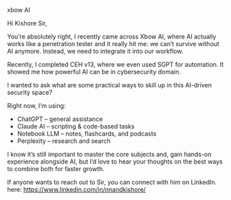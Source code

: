 

xbow AI 


Hi Kishore Sir,

You’re absolutely right, I recently came across Xbow AI, where AI actually works like a penetration tester and it really hit me: we can’t survive without AI anymore. Instead, we need to integrate it into our workflow.

Recently, I completed CEH v13, where we even used SGPT for automation. It showed me how powerful AI can be in cybersecurity domain.

I wanted to ask  what are some practical ways to skill up in this AI-driven security space?

Right now, I’m using:
- ChatGPT – general assistance
- Claude AI – scripting & code-based tasks
- Notebook LLM – notes, flashcards, and podcasts
- Perplexity – research and search

I know it’s still important to master the core subjects and, gain hands-on experience alongside AI, but I’d love to hear your thoughts on the best ways to combine both for faster growth.


If anyone wants to reach out to Sir, you can connect with him on LinkedIn. here: https://www.linkedin.com/in/nnandkishore/